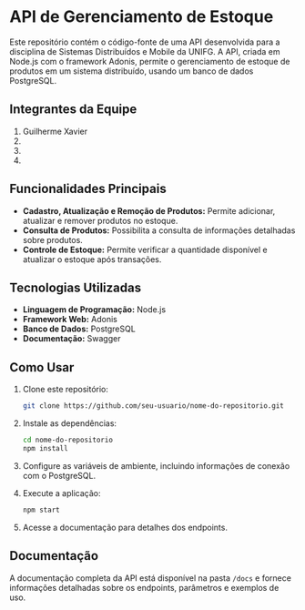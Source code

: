 # API de Gerenciamento de Estoque

Este repositório contém o código-fonte de uma API desenvolvida para a disciplina de Sistemas Distribuídos e Mobile da UNIFG. A API, criada em Node.js com o framework Adonis, permite o gerenciamento de estoque de produtos em um sistema distribuído, usando um banco de dados PostgreSQL.

## Integrantes da Equipe

1. Guilherme Xavier
2. 
3. 
4. 

## Funcionalidades Principais

- **Cadastro, Atualização e Remoção de Produtos:** Permite adicionar, atualizar e remover produtos no estoque.
- **Consulta de Produtos:** Possibilita a consulta de informações detalhadas sobre produtos.
- **Controle de Estoque:** Permite verificar a quantidade disponível e atualizar o estoque após transações.

## Tecnologias Utilizadas

- **Linguagem de Programação:** Node.js
- **Framework Web:** Adonis
- **Banco de Dados:** PostgreSQL
- **Documentação:** Swagger

## Como Usar

1. Clone este repositório:

   ```bash
   git clone https://github.com/seu-usuario/nome-do-repositorio.git
   ```

2. Instale as dependências:

   ```bash
   cd nome-do-repositorio
   npm install
   ```

3. Configure as variáveis de ambiente, incluindo informações de conexão com o PostgreSQL.

4. Execute a aplicação:

   ```bash
   npm start
   ```

5. Acesse a documentação para detalhes dos endpoints.

## Documentação

A documentação completa da API está disponível na pasta `/docs` e fornece informações detalhadas sobre os endpoints, parâmetros e exemplos de uso.
